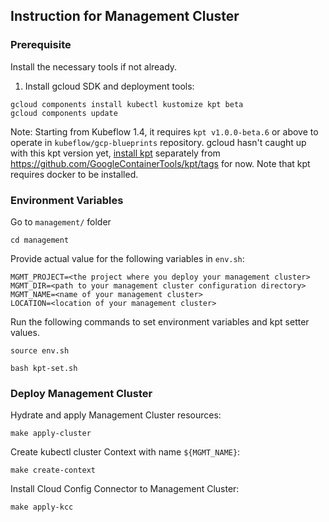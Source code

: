 ## Instruction for Management Cluster

### Prerequisite

Install the necessary tools if not already.

1. Install gcloud SDK and deployment tools:

```    
gcloud components install kubectl kustomize kpt beta
gcloud components update
```

Note: Starting from Kubeflow 1.4, it requires `kpt v1.0.0-beta.6` or above to operate in `kubeflow/gcp-blueprints` repository. gcloud hasn't caught up with this kpt version yet, [install kpt](https://kpt.dev/installation/) separately from https://github.com/GoogleContainerTools/kpt/tags for now. Note that kpt requires docker to be installed.

### Environment Variables

Go to `management/` folder

```
cd management
```

Provide actual value for the following variables in `env.sh`:

```
MGMT_PROJECT=<the project where you deploy your management cluster>
MGMT_DIR=<path to your management cluster configuration directory>
MGMT_NAME=<name of your management cluster>
LOCATION=<location of your management cluster>
```

Run the following commands to set environment variables and kpt setter values.

```
source env.sh
```

```
bash kpt-set.sh
```


### Deploy Management Cluster

Hydrate and apply Management Cluster resources:

```
make apply-cluster
```

Create kubectl cluster Context with name `${MGMT_NAME}`:

```
make create-context
```

Install Cloud Config Connector to Management Cluster:

```
make apply-kcc
```
